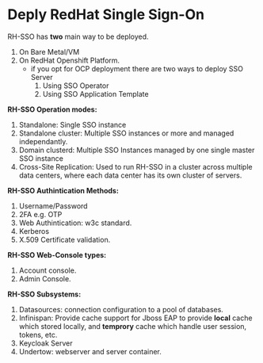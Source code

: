 # Deply RedHat Single Sign-On 

RH-SSO has **two** main way to be deployed.
1. On Bare Metal/VM 
2. On RedHat Openshift Platform. 
	- if you opt for OCP deployment there are two ways to deploy SSO Server
		1. Using SSO Operator 
		2. Using SSO Application Template 

**RH-SSO Operation modes:** 
1. Standalone: Single SSO instance 
2. Standalone cluster: Multiple SSO instances or more and managed independantly.
3. Domain clusterd: Multiple SSO Instances managed by one single master SSO instance  
4. Cross-Site Replication: Used to run RH-SSO in a cluster across multiple data centers, where each data center has its own cluster of servers. 

**RH-SSO Authintication Methods:** 
1. Username/Password
2. 2FA e.g. OTP
3. Web Authintication: w3c standard.
4. Kerberos 
5. X.509 Certificate validation. 

**RH-SSO Web-Console types:**
1. Account console.
2. Admin Console.  

**RH-SSO Subsystems:**
1. Datasources: connection configuration to a pool of databases. 
2. Infinispan: Provide cache support for Jboss EAP to provide **local** cache which stored locally, and **temprory** cache which handle user session, tokens, etc. 
3. Keycloak Server
4. Undertow: webserver and server container. 
